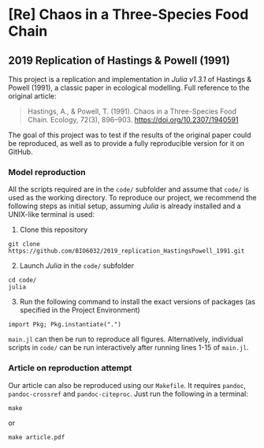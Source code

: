 # [Re] Chaos in a Three-Species Food Chain
## 2019 Replication of Hastings & Powell (1991)

This project is a replication and implementation in *Julia v1.3.1* of Hastings & Powell (1991), a classic paper in ecological modelling. Full reference to the original article:

> Hastings, A., & Powell, T. (1991). Chaos in a Three-Species Food Chain. Ecology, 72(3), 896–903. https://doi.org/10.2307/1940591

The goal of this project was to test if the results of the original paper could be reproduced, as well as to provide a fully reproducible version for it on GitHub.

### Model reproduction

All the scripts required are in the `code/` subfolder and assume that `code/` is used as the working directory. To reproduce our project, we recommend the following steps as initial setup, assuming *Julia* is already installed and a UNIX-like terminal is used:
1. Clone this repository
```
git clone https://github.com/BIO6032/2019_replication_HastingsPowell_1991.git
```
2. Launch *Julia* in the `code/` subfolder
```
cd code/
julia
```
3. Run the following command to install the exact versions of packages (as specified in the Project Environment)
```
import Pkg; Pkg.instantiate(".")
```

`main.jl` can then be run to reproduce all figures. Alternatively, individual scripts in `code/` can be run interactively after running lines 1-15 of `main.jl`.

### Article on reproduction attempt

Our article can also be reproduced using our `Makefile`. It requires `pandoc`, `pandoc-crossref` and `pandoc-citeproc`. Just run the following in a terminal:
```
make
```
or
```
make article.pdf
```
